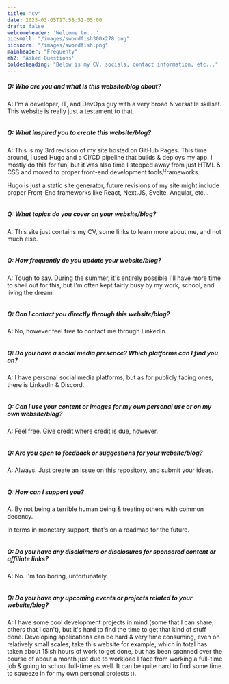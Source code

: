 ```yaml
---
title: "cv"
date: 2023-03-05T17:58:52-05:00
draft: false
welcomeheader: 'Welcome to...'
picsmall: "/images/swordfish300x278.png"
picsnorm: "/images/swordfish.png"
mainheader: "Frequenty"
mh2: 'Asked Questions'
boldedheading: "Below is my CV, socials, contact information, etc..."
---
```

##### Q: Who are you and what is this website/blog about?
A: I'm a developer, IT, and DevOps guy with a very broad & versatile skillset.
This website is really just a testament to that.
```
```

##### Q: What inspired you to create this website/blog?
A: This is my 3rd revision of my site hosted on GitHub Pages. This time around,
I used Hugo and a CI/CD pipeline that builds & deploys my app.
I mostly do this for fun, but it was also time I stepped away from just HTML & CSS
and moved to proper front-end development tools/frameworks.

Hugo is just a static site generator, future revisions of my site might include proper
Front-End frameworks like React, Next.JS, Svelte, Angular, etc...
```
```

##### Q: What topics do you cover on your website/blog?
A: This site just contains my CV, some links to learn more about me, and not much else.
```
```

##### Q: How frequently do you update your website/blog?
A: Tough to say. During the summer, it's entirely possible I'll have more
time to shell out for this, but I'm often kept fairly busy by my work, school, and living the dream
```
```

##### Q: Can I contact you directly through this website/blog?
A: No, however feel free to contact me through LinkedIn.
```
```

##### Q: Do you have a social media presence? Which platforms can I find you on?
A: I have personal social media platforms, but as for publicly facing ones, there is LinkedIn & Discord.
```
```

##### Q: Can I use your content or images for my own personal use or on my own website/blog?
A: Feel free. Give credit where credit is due, however.
```
```

##### Q: Are you open to feedback or suggestions for your website/blog?
A: Always. Just create an issue on [this](https://github.com/murphlmao/murphlmao.github.io) repository, and submit your ideas.
```
```

##### Q: How can I support you?
A: By not being a terrible human being & treating others with common decency.

In terms in monetary support, that's on a roadmap for the future.
```
```

##### Q: Do you have any disclaimers or disclosures for sponsored content or affiliate links?
A: No. I'm too boring, unfortunately.
```
```

##### Q: Do you have any upcoming events or projects related to your website/blog?
A: I have some cool development projects in mind (some that I can share, others that I can't),
but it's hard to find the time to get that kind of stuff done. Developing applications can be hard & very time consuming,
even on relatively small scales, take this website for example, which in total has taken about 15ish hours of work to get done,
but has been spanned over the course of about a month just due to workload I face from working a full-time job & going to school
full-time as well. It can be quite hard to find some time to squeeze in for my own personal projects :).
